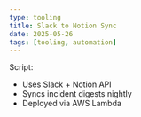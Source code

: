```yaml
---
type: tooling
title: Slack to Notion Sync
date: 2025-05-26
tags: [tooling, automation]
---
```


Script:
- Uses Slack + Notion API  
- Syncs incident digests nightly  
- Deployed via AWS Lambda
